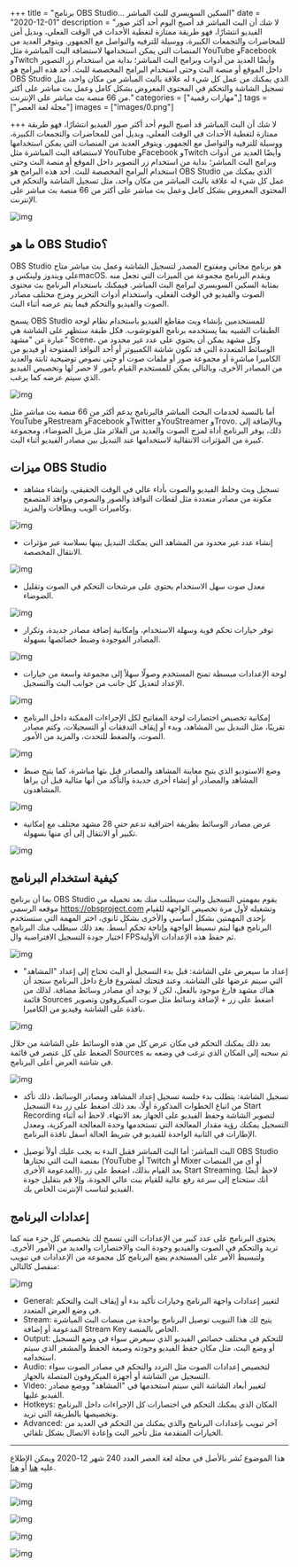 +++
title = "برنامج OBS Studio... السكين السويسري للبث المباشر"
date = "2020-12-01"
description = "لا شك أن البث المباشر قد أصبح اليوم أحد أكثر صور الفيديو انتشارًا، فهو طريقة ممتازة لتغطية الأحداث في الوقت الفعلي، وبديل أمن للمحاضرات والتجمعات الكبيرة، ووسيلة للترفيه والتواصل مع الجمهور. ويتوفر العديد من المنصات التي يمكن استخدامها لاستضافة البث المباشرة مثل YouTube وFacebook وTwitch وأيضًا العديد من أدوات وبرامج البث المباشر؛ بداية من استخدام زر التصوير داخل الموقع أو منصة البث وحتى استخدام البرامج المخصصة للبث. أحد هذه البرامج هو OBS Studio الذي يمكنك من عمل كل شيء له علاقة بالبث المباشر من مكان واحد، مثل تسجيل الشاشة والتحكم في المحتوى المعروض بشكل كامل وعمل بث مباشر على أكثر من 66 منصة بث مباشر على الإنترنت."
categories = ["مهارات رقمية",]
tags = ["مجلة لغة العصر"]
images = ["images/0.png"]

+++
لا شك أن البث المباشر قد أصبح اليوم أحد أكثر صور الفيديو انتشارًا، فهو طريقة ممتازة لتغطية الأحداث في الوقت الفعلي، وبديل أمن للمحاضرات والتجمعات الكبيرة، ووسيلة للترفيه والتواصل مع الجمهور. ويتوفر العديد من المنصات التي يمكن استخدامها لاستضافة البث المباشرة مثل YouTube وFacebook وTwitch وأيضًا العديد من أدوات وبرامج البث المباشر؛ بداية من استخدام زر التصوير داخل الموقع أو منصة البث وحتى استخدام البرامج المخصصة للبث. أحد هذه البرامج هو OBS Studio الذي يمكنك من عمل كل شيء له علاقة بالبث المباشر من مكان واحد، مثل تسجيل الشاشة والتحكم في المحتوى المعروض بشكل كامل وعمل بث مباشر على أكثر من 66 منصة بث مباشر على الإنترنت.

![img](images/main.png)

## ما هو OBS Studio؟

OBS Studio هو برنامج مجاني ومفتوح المصدر لتسجيل الشاشة وعمل بث مباشر متاح على ويندوز ولينكس وmacOS. ويقدم البرنامج مجموعة من الميزات التي تجعل منه بمثابة السكين السويسري لبرامج البث المباشر. فيمكنك باستخدام البرنامج بث محتوى الصوت والفيديو في الوقت الفعلي، واستخدام أدوات التحرير ومزج مختلف مصادر الصوت والفيديو والتحكم فيما يتم عرضه أثناء البث.

يسمح OBS Studio للمستخدمين بإنشاء وبث مقاطع الفيديو باستخدام نظام لوحة الطبقات الشبيه بما يستخدمه برنامج الفوتوشوب. فكل طبقة ستظهر على الشاشة هي عبارة عن "مشهد" Scene، وكل مشهد يمكن أن يحتوي على عدد غير محدود من الوسائط المتعددة التي قد تكون شاشة الكمبيوتر أو أحد النوافذ المفتوحة أو فيديو من الكاميرا مباشرة أو مجموعة صور أو ملفات صوت أو حتى نصوص توضيحية ثابتة والعديد من المصادر الأخرى، وبالتالي يمكن للمستخدم القيام بأمور لا حصر لها وتخصيص الفيديو الذي سيتم عرضه كما يرغب.

![img](images/0.png)

أما بالنسبة لخدمات البحث المباشر فالبرنامج يدعم أكثر من 66 منصة بث مباشر مثل YouTube وRestream وFacebook وTwitter وYouStreamer وTrovo. وبالإضافة إلى ذلك، يوفر البرنامج أداة لمزج الصوت والعديد من الفلاتر مثل مزيل الضوضاء، ومجموعة كبيرة من المؤثرات الانتقالية لاستخدامها عند التبديل بين مصادر الفيديو أثناء البث.

## ميزات OBS Studio

- تسجيل وبث وخلط الفيديو والصوت بأداء عالي في الوقت الحقيقي، وإنشاء مشاهد مكونة من مصادر متعددة مثل لقطات النوافذ والصور والنصوص ونوافذ المتصفح وكاميرات الويب وبطاقات والمزيد.

![img](images/1.jpg)

- إنشاء عدد غير محدود من المشاهد التي يمكنك التبديل بينها بسلاسة عبر مؤثرات الانتقال المخصصة.

![img](images/2.jpg)

- معدل صوت سهل الاستخدام يحتوي على مرشحات التحكم في الصوت وتقليل الضوضاء.

![img](images/3.jpg)

- توفر خيارات تحكم قوية وسهلة الاستخدام، وإمكانية إضافة مصادر جديدة، وتكرار المصادر الموجودة وضبط خصائصها بسهولة.

![img](images/4.jpg)

- لوحة الإعدادات مبسطة تمنح المستخدم وصولًا سهلاً إلى مجموعة واسعة من خيارات الإعداد لتعديل كل جانب من جوانب البث والتسجيل.

![img](images/5.jpg)

- إمكانية تخصيص اختصارات لوحة المفاتيح لكل الإجراءات الممكنة داخل البرنامج تقريبًا، مثل التبديل بين المشاهد، وبدء أو إيقاف التدفقات أو التسجيلات، وكتم مصادر الصوت، والضغط للتحدث، والمزيد من الأمور.

![img](images/6.jpg)

- وضع الاستوديو الذي يتيح معاينة المشاهد والمصادر قبل بثها مباشرة، كما يتيح ضبط المشاهد والمصادر أو إنشاء أخرى جديدة والتأكد من أنها مثالية قبل أن يراها المشاهدون.

![img](images/7.jpg)

- عرض مصادر الوسائط بطريقة احترافية تدعم حتى 28 مشهد مختلف مع إمكانية تكبير أو الانتقال إلى أي منها بسهولة.

![img](images/8.jpg)

## كيفية استخدام البرنامج

بما أن برنامج OBS Studio يقوم بمهمتي التسجيل والبث سيطلب منك بعد تحميله من موقعه الرسمي https://obsproject.com وتشغيله لأول مرة تخصيص الواجهة للقيام بإحدى المهمتين بشكل أساسي والأخرى بشكل ثانوي، اختر المهمة التي ستستخدم البرنامج فيها ليتم تبسيط الواجهة وإتاحة تحكم أبسط. بعد ذلك سيطلب منك البرنامج اختيار جودة التسجيل الافتراضية وال FPSثم حفظ هذه الإعدادات الأولية.

![img](images/9.png)

- إعداد ما سيعرض على الشاشة:
قبل بدء التسجيل أو البث تحتاج إلى إعداد "المشاهد" التي سيتم عرضها على الشاشة. وعند فتحتك لمشروع فارغ داخل البرنامج ستجد أن هناك مشهد فارغ موجود بالفعل، لكن لا يوجد أي مصادر وسائط مضافة. لذلك من قائمة Sources اضغط على زر + لإضافة وسائط مثل صوت الميكروفون وتصوير نافذة على الشاشة وفيديو من الكاميرا.

![img](images/10.png)

بعد ذلك يمكنك التحكم في مكان عرض كل من هذه الوسائط على الشاشة من خلال الضغط على كل عنصر في قائمة Sources ثم سحبه إلى المكان الذي ترغب في وضعه به في شاشة العرض أعلى البرنامج.

![img](images/11.png)


- تسجيل الشاشة:
يتطلب بدء جلسة تسجيل إعداد المشاهد ومصادر الوسائط، ذلك تأكد من اتباع الخطوات المذكورة أولًا، بعد ذلك اضغط على زر بدء التسجيل Start Recording لتصوير الشاشة وحفظ الفيديو على الجهاز بعد الانتهاء. لاحظ أنه أثناء التسجيل يمكنك رؤية مقدار المعالجة التي تستخدمها وحدة المعالجة المركزية، ومعدل الإطارات في الثانية الواحدة للفيديو في شريط الحالة أسفل نافذة البرنامج.

- البث المباشر:
أما البث المباشر فقبل البدء به يجب عليك أولاً توصيل OBS Studio بمنصة البث التي تختارها (YouTube أو Twitch أو Mixer أو أي من المنصات المدعومة الأخرى)، بعد القيام بذلك، اضغط على زر Start Streaming. لاحظ أيضًا أنك ستحتاج إلى سرعة رفع عالية للقيام ببث عالي الجودة، وإلا قم بتقليل جودة الفيديو لتناسب الإنترنت الخاص بك.

## إعدادات البرنامج

يحتوي البرنامج على عدد كبير من الإعدادات التي تسمح لك بتخصيص كل جزء منه كما تريد والتحكم في الصوت والفيديو وجودة البث والاختصارات والعديد من الأمور الأخرى. ولتبسيط الأمر على المستخدم يضع البرنامج كل مجموعة من الإعدادات في تبويب منفصل كالتالي:

![img](images/12.png)

- General: لتغيير إعدادات واجهة البرنامج وخيارات تأكيد بدء أو إيقاف البث والتحكم في وضع العرض المتعدد.
- Stream: يتيح لك هذا التبويب توصيل البرنامج بواحدة من منصات البث المباشرة المدعومة أو إضافة Stream Key الخاص بالمنصة.
- Output: للتحكم في مختلف خصائص الفيديو الذي سيعرض سواء في وضع التسجيل أو وضع البث، مثل مكان حفظ الفيديو وجودته وصيغة الحفظ والمشفر الذي سيتم استخدامه.
- Audio: لتخصيص إعدادات الصوت مثل التردد والتحكم في مصادر الصوت سواء التسجيل من الشاشة أو أجهزة الميكروفون المتصلة بالجهاز.
- Video: لتغيير أبعاد الشاشة التي سيتم استخدمها في "المشاهد" ووضع مصادر الفيديو عليها.
- Hotkeys: المكان الذي يمكنك التحكم في اختصارات كل الإجراءات داخل البرنامج وتخصيصها بالطريقة التي تريد.
- Advanced: آخر تبويب بإعدادات البرنامج والذي يمكنك من التحكم في العديد من الخيارات المتقدمة مثل تأخير البث وإعادة الاتصال بشكل تلقائي.

---

هذا الموضوع نُشر باﻷصل في مجلة لغة العصر العدد 240 شهر 12-2020 ويمكن الإطلاع عليه [هنا](https://drive.google.com/file/d/1DqCtANCysMsTke9wpueIEqrrcM63oZ01/view?usp=sharing) أو [هنا](https://gate.ahram.org.eg/News/2546506.aspx).

![img](images/240-2.png)

![img](images/240-3.png)

![img](images/240-4.png)

![img](images/240-5.png)

![img](images/240-6.png)
